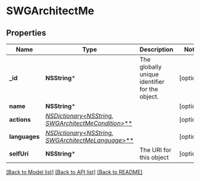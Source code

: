 # SWGArchitectMe

## Properties
Name | Type | Description | Notes
------------ | ------------- | ------------- | -------------
**_id** | **NSString*** | The globally unique identifier for the object. | [optional] 
**name** | **NSString*** |  | [optional] 
**actions** | [**NSDictionary&lt;NSString*, SWGArchitectMeCondition&gt;***](SWGArchitectMeCondition.md) |  | [optional] 
**languages** | [**NSDictionary&lt;NSString*, SWGArchitectMeLanguage&gt;***](SWGArchitectMeLanguage.md) |  | [optional] 
**selfUri** | **NSString*** | The URI for this object | [optional] 

[[Back to Model list]](../README.md#documentation-for-models) [[Back to API list]](../README.md#documentation-for-api-endpoints) [[Back to README]](../README.md)


